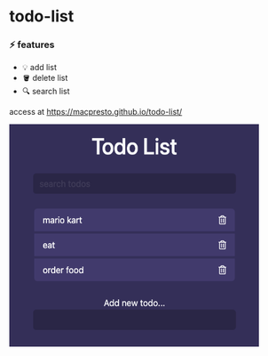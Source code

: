 # todo-list

### ⚡️ features
- 💡 add list
- 🪣 delete list
- 🔍 search list


access at https://macpresto.github.io/todo-list/

<img src="https://github.com/Macpresto/todo-list/blob/main/Screenshot%202023-02-14%20at%2011.51.53%20AM.png" width="450" height="400">

